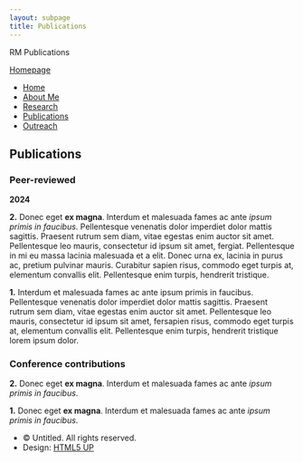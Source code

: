 ```yaml
---
layout: subpage
title: Publications
---
```


RM Publications      

[Homepage](index.html)

*   [Home](index.html)
*   [About Me](aboutme.html)
*   [Research](/research/project1.html)
*   [Publications](publications.html)
*   [Outreach](outreach.html)

Publications
------------

### Peer-reviewed

**2024**

**2.** Donec eget **ex magna**. Interdum et malesuada fames ac ante _ipsum primis in faucibus_. Pellentesque venenatis dolor imperdiet dolor mattis sagittis. Praesent rutrum sem diam, vitae egestas enim auctor sit amet. Pellentesque leo mauris, consectetur id ipsum sit amet, fergiat. Pellentesque in mi eu massa lacinia malesuada et a elit. Donec urna ex, lacinia in purus ac, pretium pulvinar mauris. Curabitur sapien risus, commodo eget turpis at, elementum convallis elit. Pellentesque enim turpis, hendrerit tristique.

**1.** Interdum et malesuada fames ac ante ipsum primis in faucibus. Pellentesque venenatis dolor imperdiet dolor mattis sagittis. Praesent rutrum sem diam, vitae egestas enim auctor sit amet. Pellentesque leo mauris, consectetur id ipsum sit amet, fersapien risus, commodo eget turpis at, elementum convallis elit. Pellentesque enim turpis, hendrerit tristique lorem ipsum dolor.

### Conference contributions

**2.** Donec eget **ex magna**. Interdum et malesuada fames ac ante _ipsum primis in faucibus_.

**1.** Donec eget **ex magna**. Interdum et malesuada fames ac ante _ipsum primis in faucibus_.

*   © Untitled. All rights reserved.
*   Design: [HTML5 UP](http://html5up.net)
